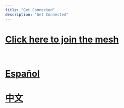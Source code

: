 ```yaml
---
title: "Get Connected"
description: "Get Connected"
---
```



# [Click here to join the mesh](https://docs.google.com/forms/d/e/1FAIpQLSexnjpOTl6pSCZU3XSuBNo14gn0WG6wDAnDpAvq7pYteLNgng/viewform)

<br>

# [Español](/es/join)

# [中文](/zh/join)
